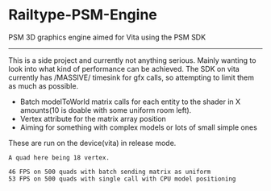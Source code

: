 Railtype-PSM-Engine
===================

PSM 3D graphics engine aimed for Vita using the PSM SDK

-------------------

This is a side project and currently not anything serious. Mainly wanting to look into what kind of performance can be achieved. The SDK on vita currently has /MASSIVE/ timesink for gfx calls, so attempting to limit them as much as possible.


* Batch modelToWorld matrix calls for each entity to the shader in X amounts(10 is doable with some uniform room left).
* Vertex attribute for the matrix array position
* Aiming for something with complex models or lots of small simple ones

These are run on the device(vita) in release mode.
~~~~~~~~~~~~
A quad here being 18 vertex.

46 FPS on 500 quads with batch sending matrix as uniform
53 FPS on 500 quads with single call with CPU model positioning